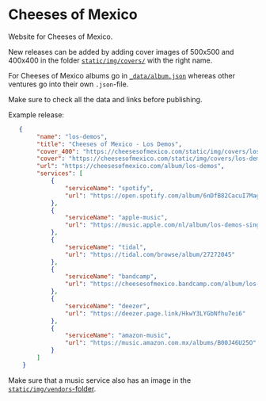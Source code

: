 # Cheeses of Mexico

Website for Cheeses of Mexico.

New releases can be added by adding cover images
of 500x500 and 400x400 in the folder
[`static/img/covers/`](static/img/covers/) with the right name.

For Cheeses of Mexico albums go in [`_data/album.json`](_data/album.json)
whereas other ventures go into their own `.json`-file.

Make sure to check all the data and links before publishing.

Example release:

```json
   {
        "name": "los-demos",
        "title": "Cheeses of Mexico - Los Demos",
        "cover_400": "https://cheesesofmexico.com/static/img/covers/los-demos_400.png",
        "cover": "https://cheesesofmexico.com/static/img/covers/los-demos.png",
        "url": "https://cheesesofmexico.com/album/los-demos",
        "services": [   
            {
                "serviceName": "spotify",
                "url": "https://open.spotify.com/album/6nDfB82CacuI7MagtSYtzV?si=zLAet5oIQ66Ft3Ndvf5HoA"
            },
            {
                "serviceName": "apple-music",
                "url": "https://music.apple.com/nl/album/los-demos-single/843166021?l=en"
            },
            {
                "serviceName": "tidal",
                "url": "https://tidal.com/browse/album/27272045"
            },
            {
                "serviceName": "bandcamp",
                "url": "https://cheesesofmexico.bandcamp.com/album/los-demos"
            },
            {
                "serviceName": "deezer",
                "url": "https://deezer.page.link/HkwY3LYGbNfhu7ei6"
            },
            {
                "serviceName": "amazon-music",
                "url": "https://music.amazon.com.mx/albums/B00J46U25O"
            } 
        ]
    }
```

Make sure that a music service also has an image in the [`static/img/vendors`-folder](static/img/vendors/).
